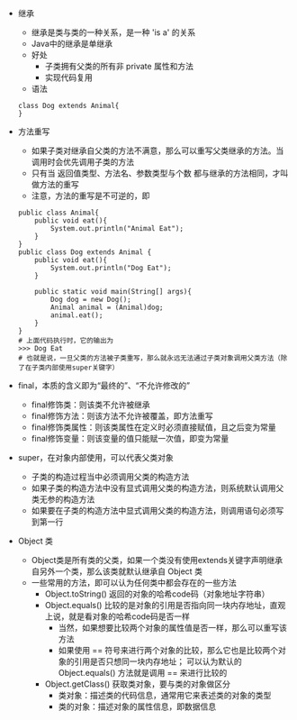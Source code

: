 
* 继承
    * 继承是类与类的一种关系，是一种 'is a' 的关系
    * Java中的继承是单继承
    * 好处
        * 子类拥有父类的所有非 private 属性和方法
        * 实现代码复用
    * 语法
    ```
    class Dog extends Animal{
    }
    ```

* 方法重写
    * 如果子类对继承自父类的方法不满意，那么可以重写父类继承的方法。当调用时会优先调用子类的方法
    * 只有当 返回值类型、方法名、参数类型与个数 都与继承的方法相同，才叫做方法的重写
    * 注意，方法的重写是不可逆的，即
    ```
    public class Animal{
        public void eat(){
            System.out.println("Animal Eat");
        }
    }
    public class Dog extends Animal {
        public void eat(){
            System.out.println("Dog Eat");
        }
        
        public static void main(String[] args){
            Dog dog = new Dog();
            Animal animal = (Animal)dog;
            animal.eat();
        }
    }
    # 上面代码执行时，它的输出为
    >>> Dog Eat
    # 也就是说，一旦父类的方法被子类重写，那么就永远无法通过子类对象调用父类方法（除了在子类内部使用super关键字）
    ```

* final，本质的含义即为“最终的”、“不允许修改的”
    * final修饰类：则该类不允许被继承
    * final修饰方法：则该方法不允许被覆盖，即方法重写
    * final修饰类属性：则该类属性在定义时必须直接赋值，且之后变为常量
    * final修饰变量：则该变量的值只能赋一次值，即变为常量

* super，在对象内部使用，可以代表父类对象
    * 子类的构造过程当中必须调用父类的构造方法
    * 如果子类的构造方法中没有显式调用父类的构造方法，则系统默认调用父类无参的构造方法
    * 如果要在子类的构造方法中显式调用父类的构造方法，则调用语句必须写到第一行

* Object 类
    * Object类是所有类的父类，如果一个类没有使用extends关键字声明继承自另外一个类，那么该类就默认继承自 Object 类
    * 一些常用的方法，即可以认为任何类中都会存在的一些方法
        * Object.toString()     返回的对象的哈希code码（对象地址字符串）
        * Object.equals()       比较的是对象的引用是否指向同一块内存地址，直观上说，就是看对象的哈希code码是否一样
            * 当然，如果想要比较两个对象的属性值是否一样，那么可以重写该方法
            * 如果使用 == 符号来进行两个对象的比较，那么它也是比较两个对象的引用是否只想同一块内存地址；
                可以认为默认的 Object.equals() 方法就是调用 == 来进行比较的
        * Object.getClass()     获取类对象，要与类的对象做区分
            * 类对象：描述类的代码信息，通常用它来表述类的对象的类型
            * 类的对象：描述对象的属性信息，即数据信息



